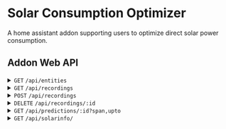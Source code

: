 # Solar Consumption Optimizer
A home assistant addon supporting users to optimize direct solar power consumption.

## Addon Web API

<details>
<summary><code>GET</code> <code>/api/entities</code></summary>

##### Read available power sensor entities
TODO
##### Example Response Body

```json
{
    "some": "attribute"
}
```
</details>

<details>
<summary><code>GET</code> <code>/api/recordings</code></summary>

##### Read energy consumption recordings

##### Query Parameters

> | name      |  type     | data type               | description                                                           |
> |-----------|-----------|-------------------------|-----------------------------------------------------------------------|
> | id        |  optional | string                  | Consumption recording ID to read a single recording. If omitted, all recordings are retrieved.|


##### Example Response Body

```json
[
    {
        "id":"GqGsGEUkFb3TesIZmZZMs",
        "name":"Laundry Program A",
        "entityId":"sensor.randometer",
        "totalConsumption":3292,
        "recordedAt":"2024-07-10T17:37:10+02:00",
        "intervalLength":5,
        "intervals":[
            {"average_power":1499,"std_deviation":1134},
            {"average_power":1605,"std_deviation":1027},
            ...
        ]
    }
]
```
</details>

<details>
<summary><code>POST</code> <code>/api/recordings</code></summary>

##### Create an energy consumption recording

##### Example Request Body

```json
{
    "name":"Laundry Program A",
    "entityId":"sensor.randometer",
    "begin":"2024-07-10T17:37:10+02:00",
    "end":"2024-07-10T20:00:00+02:00",
    "intervalLength":5
}
```

##### Responses

> | http code     | content-type                      | response                                                            |
> |---------------|-----------------------------------|---------------------------------------------------------------------|
> | `201`         | `text/plain;charset=UTF-8`        | `{ message: "Recording created successfully", recording: {...}}`    |
> | `400`         | `application/json`                | `{"code":"400","message":"Bad Request"}`                            |
> | `404`         | `application/json`                | `{"code":"404","message":"Entity not found"}`                       |
> 
</details>

<details>
<summary><code>DELETE</code> <code>/api/recordings/:id</code></summary>

##### Remove an energy consumption recording

##### Parameters

> | name      |  type     | data type               | description                                                           |
> |-----------|-----------|-------------------------|-----------------------------------------------------------------------|
> | id        |  mandatory | string                  | Consumption recording ID to be removed. |


##### Responses

> | http code     | content-type                      | response                                                            |
> |---------------|-----------------------------------|---------------------------------------------------------------------|
> | `200`         | `text/plain;charset=UTF-8`        | `{ message: "recording ${id} deleted" }`                                    |
> | `404`         | `application/json`                | `{ message: "recording ${id} not found" }`                    |
> 
</details>

<details>
<summary><code>GET</code> <code>/api/predictions/:id?span,upto</code></summary>

##### Get energy coverage predictions

##### Parameters

> | name      |  type     | data type               | description                                                           |
> |-----------|-----------|-------------------------|-----------------------------------------------------------------------|
> | id        |  mandatory | string                 | Consumption recording ID for which energy coverage should be predicted.|
> | span      |  optional | number                  | Time span between coverage predictions.                               |
> | upto      |  optional | number                  | Maximum number of predictions to be retrieved.                        |


##### Responses

> | http code     | content-type                      | response                                                            |
> |---------------|-----------------------------------|---------------------------------------------------------------------|
> | `200`         | `application/json`                | See example below.                                                  |
> | `404`         | `application/json`                | `{"code":"404","message":"Recording not found"}`                    |

##### Example Response Body

```json
[
    {
        "begin": "2024-06-20 10:00:00",
        "recordingId": "ABC123",
        "energyConsumption": 6900, // watt hours
        "energyCovered": 2500, // watt hours
        "coverage": 0.24, // 24%
        "intervals": [
            {
                "begin": "2024-06-20 10:00:00",
                "powerRequired": 400,
                "powerAvailable": 380,
                "coverage": 0.90
            }
            ...
        ]
    }    
]
```
</details>

<details>
<summary><code>GET</code> <code>/api/solarinfo/</code></summary>

##### Get energy coverage predictions


##### Responses

> | http code     | content-type                      | response                                                            |
> |---------------|-----------------------------------|---------------------------------------------------------------------|
> | `200`         | `application/json`                | See example below.                                                  |
> | `500`         | `application/json`                | `{"message":"Solar information is invalid"}`                        |

##### Example Response Body

```json
{
    "latitude": "52° 16' 12\" N",
    "longitude": "09° 36' 24\" E",
    "declination": "45°",
    "azimuth": "45°",
    "power": "3.5 kWp",
    "place": "Hauptstraße 37, 01234 Heidenheim, Germany",
    "timezone": "Europe/Berlin"
    }
```
</details>
